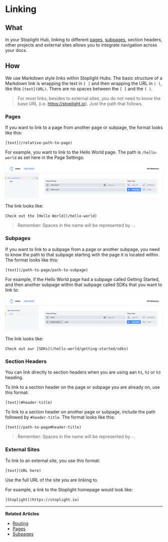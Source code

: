 # Linking 

## What 
In your Stoplight Hub, linking to different [pages](/documentation/getting-started/pages), [subpages](/documentation/getting-started/subpages), section headers, other projects and external sites allows you to integrate navigation across your docs.  

## How 

We use Markdown style links within Stoplight Hubs. The basic structure of a Markdown link is wrapping the text in `[ ]` and then wrapping the URL in `( )`, like this `[text](URL)`. There are no spaces between the `[ ]` and the `( )`.

> For most links, besides to external sites, you do not need to know the base URL (i.e. https://stoplight.io). Just the path that follows. 

### Pages

If you want to link to a page from another page or subpage, the format looks like this: 

`[text](/relative-path-to-page)`

For example, you want to link to the Hello World page. The path is `/hello-world` as set here in the Page Settings: 

![Linking page](https://github.com/stoplightio/docs/blob/develop/assets/images/linking-page.png?raw=true)

The link looks like:

`Check out the [Hello World](/hello-world)`

> Remember: Spaces in the name will be represented by `-`. 

### Subpages 

If you want to link to a subpage from a page or another subpage, you need to know the path to that subpage starting with the page it is located within. The format looks like this:

`[text](/path-to-page/path-to-subpage)`

For example, if the Hello World page had a subpage called Getting Started, and then another subpage within that subpage called SDKs that you want to link to: 

![Linking subpage](https://github.com/stoplightio/docs/blob/develop/assets/images/linking-subpage.png?raw=true)

The link looks like:

`Check out our [SDKs](/hello-world/getting-started/sdks)`

### Section Headers

You can link directly to section headers when you are using aan `h1`, `h2` or `h3` heading.

To link to a section header on the page or subpage you are already on, use this format: 

`[text](#header-title)`

To link to a section header on another page or subpage, include the path followed by `#header-title`. The format looks like this: 

`[text](/path-to-page#header-title)`

> Remember: Spaces in the name will be represented by `-`. 

### External Sites

To link to an external site, you use this format:

`[text](URL here)`

Use the full URL of the site you are linking to. 

For example, a link to the Stoplight homepage would look like: 

`[Stoplight](https://stoplight.io)`

---
**Related Articles**
- [Routing](/documentation/getting-started/routing)
- [Pages](/documentation/getting-started/pages)
- [Subpages](/documentation/getting-started/subpages)

